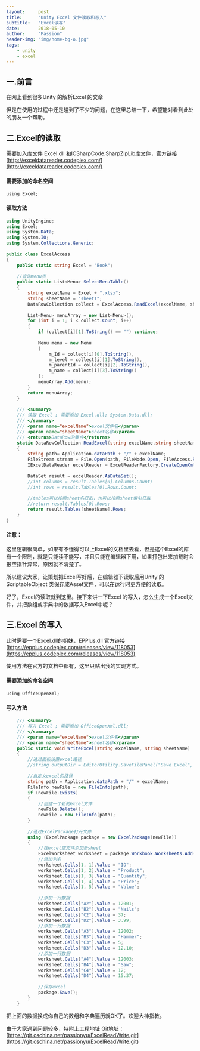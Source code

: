 ```yaml
---
layout:     post
title:      "Unity Excel 文件读取和写入"
subtitle:   "Excel读写"
date:       2018-05-10
author:     "Passion"
header-img: "img/home-bg-o.jpg"
tags:
    - unity
    - excel
---
```


## 一.前言
在网上看到很多Unity 的解析Excel 的文章

但是在使用的过程中还是碰到了不少的问题，在这里总结一下，希望能对看到此处的朋友一个帮助。

## 二.Excel的读取
需要加入库文件 Excel.dll 和ICSharpCode.SharpZipLib库文件，官方链接 [http://exceldatareader.codeplex.com/](http://exceldatareader.codeplex.com/)


#### 需要添加的命名空间
`using Excel;`

#### 读取方法
```cs
using UnityEngine;
using Excel;
using System.Data;
using System.IO;
using System.Collections.Generic;
 
public class ExcelAccess
{
    public static string Excel = "Book";
 
    //查询menu表
    public static List<Menu> SelectMenuTable()
    {
        string excelName = Excel + ".xlsx";
        string sheetName = "sheet1";
        DataRowCollection collect = ExcelAccess.ReadExcel(excelName, sheetName);
 
        List<Menu> menuArray = new List<Menu>();
        for (int i = 1; i < collect.Count; i++)
        {
            if (collect[i][1].ToString() == "") continue;
 
            Menu menu = new Menu
            {
                m_Id = collect[i][0].ToString(),
                m_level = collect[i][1].ToString(),
                m_parentId = collect[i][2].ToString(),
                m_name = collect[i][3].ToString()
            };
            menuArray.Add(menu);
        }
        return menuArray;
    }
 
    /// <summary>
    /// 读取 Excel ; 需要添加 Excel.dll; System.Data.dll;
    /// </summary>
    /// <param name="excelName">excel文件名</param>
    /// <param name="sheetName">sheet名称</param>
    /// <returns>DataRow的集合</returns>
    static DataRowCollection ReadExcel(string excelName,string sheetName)
    {
        string path= Application.dataPath + "/" + excelName;
        FileStream stream = File.Open(path, FileMode.Open, FileAccess.Read, FileShare.Read);
        IExcelDataReader excelReader = ExcelReaderFactory.CreateOpenXmlReader(stream);
 
        DataSet result = excelReader.AsDataSet();
        //int columns = result.Tables[0].Columns.Count;
        //int rows = result.Tables[0].Rows.Count;
 
        //tables可以按照sheet名获取，也可以按照sheet索引获取
        //return result.Tables[0].Rows;
        return result.Tables[sheetName].Rows;
    }
}
```

#### 注意：
这里逻辑很简单，如果有不懂得可以上Excel的文档里去看，但是这个Excel的库有一个限制，就是只能读不能写，并且只能在编辑器下用，如果打包出来加载时会报空指针异常，原因就不清楚了。

所以建议大家，让策划把Excel写好后，在编辑器下读取后用Unity 的ScriptableObject 类保存成Asset文件，可以在运行时更方便的读取。


好了，Excel的读取就到这里。接下来讲一下Excel 的写入，怎么生成一个Excel文件，并把数组或字典中的数据写入Excel中呢？

## 三.Excel 的写入
此时需要一个Excel.dll的姐妹，EPPlus.dll 官方链接 [https://epplus.codeplex.com/releases/view/118053](https://epplus.codeplex.com/releases/view/118053)

使用方法在官方的文档中都有，这里只贴出我的实现方式。

#### 需要添加的命名空间
`using OfficeOpenXml;`

#### 写入方法
```cs
    /// <summary>
    /// 写入 Excel ; 需要添加 OfficeOpenXml.dll;
    /// </summary>
    /// <param name="excelName">excel文件名</param>
    /// <param name="sheetName">sheet名称</param>
    public static void WriteExcel(string excelName, string sheetName)
    {
        //通过面板设置excel路径
        //string outputDir = EditorUtility.SaveFilePanel("Save Excel", "", "New Resource", "xlsx");
 
        //自定义excel的路径
        string path = Application.dataPath + "/" + excelName;
        FileInfo newFile = new FileInfo(path);
        if (newFile.Exists)
        {
            //创建一个新的excel文件
            newFile.Delete();
            newFile = new FileInfo(path);
        }
 
        //通过ExcelPackage打开文件
        using (ExcelPackage package = new ExcelPackage(newFile))
        {
            //在excel空文件添加新sheet
            ExcelWorksheet worksheet = package.Workbook.Worksheets.Add(sheetName);
            //添加列名
            worksheet.Cells[1, 1].Value = "ID";
            worksheet.Cells[1, 2].Value = "Product";
            worksheet.Cells[1, 3].Value = "Quantity";
            worksheet.Cells[1, 4].Value = "Price";
            worksheet.Cells[1, 5].Value = "Value";
 
            //添加一行数据
            worksheet.Cells["A2"].Value = 12001;
            worksheet.Cells["B2"].Value = "Nails";
            worksheet.Cells["C2"].Value = 37;
            worksheet.Cells["D2"].Value = 3.99;
            //添加一行数据
            worksheet.Cells["A3"].Value = 12002;
            worksheet.Cells["B3"].Value = "Hammer";
            worksheet.Cells["C3"].Value = 5;
            worksheet.Cells["D3"].Value = 12.10;
            //添加一行数据
            worksheet.Cells["A4"].Value = 12003;
            worksheet.Cells["B4"].Value = "Saw";
            worksheet.Cells["C4"].Value = 12;
            worksheet.Cells["D4"].Value = 15.37;
 
            //保存excel
            package.Save();
        }
    }
```

把上面的数据换成你自己的数组和字典遍历就OK了。欢迎大神指教。

由于大家遇到问题较多，特附上工程地址
Git地址：[https://git.oschina.net/passionyu/ExcelReadWrite.git](https://git.oschina.net/passionyu/ExcelReadWrite.git)
